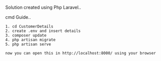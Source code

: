 Solution created using Php Laravel..

cmd Guide..

    1. cd CustomerDetails
    2. create .env and insert details
    3. composer update
    4. php artisan migrate
    5. php artisan serve

    now you can open this in http://localhost:8000/ using your browser